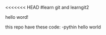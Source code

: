 <<<<<<< HEAD
#learn git and learngit2

hello word!

this repo have these code:
-pythin hello world

